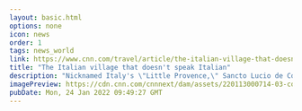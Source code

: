 ```yaml
---
layout: basic.html
options: none
icon: news
order: 1
tags: news_world
link: https://www.cnn.com/travel/article/the-italian-village-that-doesnt-speak-italian/index.html
title: "The Italian village that doesn't speak Italian"
description: "Nicknamed Italy's \"Little Provence,\" Sancto Lucio de Coumboscuro is an isolated village in almost every sense."
imagePreview: https://cdn.cnn.com/cnnnext/dam/assets/220113000714-03-coumboscuro-concert-video-synd-2.jpg
pubDate: Mon, 24 Jan 2022 09:49:27 GMT
---
```

